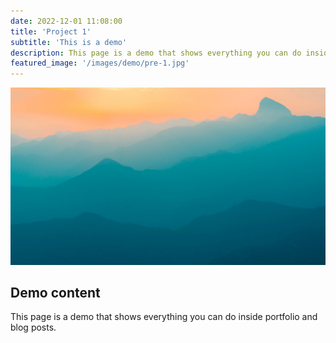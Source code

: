 ```yaml
---
date: 2022-12-01 11:08:00
title: 'Project 1'
subtitle: 'This is a demo'
description: This page is a demo that shows everything you can do inside portfolio and blog posts.
featured_image: '/images/demo/pre-1.jpg'
---
```


![](/images/demo/demo-landscape.jpg)

## Demo content

This page is a demo that shows everything you can do inside portfolio and blog posts.
